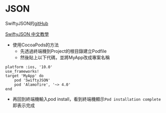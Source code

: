 # JSON 

SwiftyJSON的[gitHub](https://github.com/SwiftyJSON/SwiftyJSON)

[SwiftyJSON 中文教學](http://www.hangge.com/blog/cache/detail_968.html)

* 使用CocoaPods的方法
  * 先透過終端機到Project的根目錄建立Podfile
  * 然後貼上以下代碼，並將MyApp改成專案名稱
```
platform :ios, '10.0'
use_frameworks!
target 'MyApp' do
    pod 'SwiftyJSON'
    pod 'Alamofire', '~> 4.0'
end
```
  * 再回到終端機輸入pod install，看到終端機顯示```Pod installation complete```即表示完成


